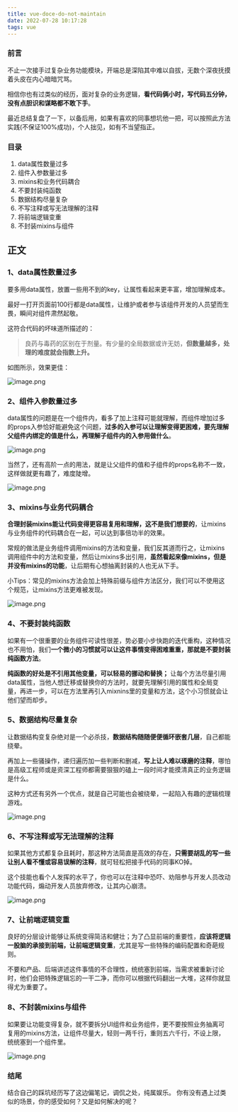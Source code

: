 ```yaml
---
title: vue-doce-do-not-maintain
date: 2022-07-28 10:17:28
tags: vue
---
```

### 前言
不止一次接手过复杂业务功能模块，开端总是深陷其中难以自拔，无数个深夜抚摸着头皮在内心暗暗咒骂。

相信你也有过类似的经历，面对复杂的业务逻辑，**看代码俩小时，写代码五分钟，没有点胆识和谋略都不敢下手**。

最近总结复盘了一下，以备后用，如果有喜欢的同事想坑他一把，可以按照此方法实践(不保证100%成功)，个人拙见，如有不当望指正。
### 目录
1. data属性数量过多
2. 组件入参数量过多
3. mixins和业务代码耦合
4. 不要封装纯函数
5. 数据结构尽量复杂
6. 不写注释或写无法理解的注释
7. 将前端逻辑变重
8. 不封装mixins与组件
## 正文
### 1、data属性数量过多
要多用data属性，放置一些用不到的key，让属性看起来更丰富，增加理解成本。

最好一打开页面前100行都是data属性，让维护或者参与该组件开发的人员望而生畏，瞬间对组件肃然起敬。

这符合代码的坏味道所描述的：
> 良药与毒药的区别在于剂量。有少量的全局数据或许无妨，**但数量越多，处理的难度就会指数上升。**


如图所示，效果更佳：

![image.png](https://p3-juejin.byteimg.com/tos-cn-i-k3u1fbpfcp/c77c98cac0da4e23977cc74d68fc0876~tplv-k3u1fbpfcp-zoom-1.image)
### 2、组件入参数量过多
data属性的问题是在一个组件内，看多了加上注释可能就理解，而组件增加过多的props入参恰好能避免这个问题，**过多的入参可以让理解变得更困难，要先理解父组件内绑定的值是什么，再理解子组件内的入参用做什么**。

![image.png](https://p3-juejin.byteimg.com/tos-cn-i-k3u1fbpfcp/41dfb06081b94ae9a66a6d1476a420cc~tplv-k3u1fbpfcp-zoom-1.image)

当然了，还有高阶一点的用法，就是让父组件的值和子组件的props名称不一致，这样做就更有趣了，难度陡增。

![image.png](https://p3-juejin.byteimg.com/tos-cn-i-k3u1fbpfcp/41c5f208a96149c1822396c194b3ef0d~tplv-k3u1fbpfcp-zoom-1.image)

### 3、mixins与业务代码耦合
**合理封装mixins能让代码变得更容易复用和理解，这不是我们想要的**，让mixins与业务组件的代码耦合在一起，可以达到事倍功半的效果。

常规的做法是业务组件调用mixins的方法和变量，我们反其道而行之，让mixins调用组件中的方法和变量，然后让mixins多出引用，**虽然看起来像mixins，但是并没有mixins的功能**，让后期有心想抽离封装的人也无从下手。

小Tips：常见的mixins方法会加上特殊前缀与组件方法区分，我们可以不使用这个规范，让mixins方法更难被发现。

![image.png](https://p3-juejin.byteimg.com/tos-cn-i-k3u1fbpfcp/28f46dadf52242ce95eac22c1742d6e2~tplv-k3u1fbpfcp-zoom-1.image)
### 4、不要封装纯函数
如果有一个很重要的业务组件可读性很差，势必要小步快跑的迭代重构，这种情况也不用怕，我们**一个微小的习惯就可以让这件事情变得困难重重，那就是不要封装纯函数方法**。

**纯函数的好处是不引用其他变量，可以轻易的挪动和替换；** 让每个方法尽量引用data属性，当他人想迁移或替换你的方法时，就要先理解引用的属性和全局变量，再进一步，可以在方法里再引入mixnins里的变量和方法，这个小习惯就会让他们望而却步。


### 5、数据结构尽量复杂
让数据结构变复杂绝对是一个必杀技，**数据结构随随便便循环嵌套几层**，自己都能绕晕。

再加上一些骚操作，递归遍历加一些判断和删减，**写上让人难以琢磨的注释**，哪怕是高级工程师或是资深工程师都需要狠狠的磕上一段时间才能摸清真正的业务逻辑是什么。

这种方式还有另外一个优点，就是自己可能也会被绕晕，一起陷入有趣的逻辑梳理游戏。

![image.png](https://p3-juejin.byteimg.com/tos-cn-i-k3u1fbpfcp/bc98d20ade67401db90a54b92cad0eb5~tplv-k3u1fbpfcp-zoom-1.image)

### 6、不写注释或写无法理解的注释
如果其他方式都复杂且耗时，那这种方法简直是高效的存在，**只需要胡乱的写一些让别人看不懂或容易误解的注释**，就可轻松把接手代码的同事KO掉。

这个技能也看个人发挥的水平了，你也可以在注释中恐吓、劝阻参与开发人员改动功能代码，煽动开发人员放弃修改，让其内心崩溃。

![image.png](https://p3-juejin.byteimg.com/tos-cn-i-k3u1fbpfcp/7398c6390f3c4740b7a3e36de9db7102~tplv-k3u1fbpfcp-zoom-1.image)
### 7、让前端逻辑变重
良好的分层设计能够让系统变得简洁和健壮；为了凸显前端的重要性，**应该将逻辑一股脑的承接到前端，让前端逻辑变重**，尤其是写一些特殊的编码配置和奇葩规则。

不要和产品、后端讲述这件事情的不合理性，统统塞到前端，当需求被重新讨论时，他们会把特殊逻辑忘的一干二净，而你可以根据代码翻出一大堆，这样你就显得尤为重要了。

### 8、不封装mixins与组件
如果要让功能变得复杂，就不要拆分UI组件和业务组件，更不要按照业务抽离可复用的mixins方法，让组件尽量大，轻则一两千行，重则五六千行，不设上限，统统塞到一个组件里。

![image.png](https://p3-juejin.byteimg.com/tos-cn-i-k3u1fbpfcp/9084c89503264daeb00c93ef61757149~tplv-k3u1fbpfcp-zoom-1.image)

### 结尾
结合自己的踩坑经历写了这边偏笔记，调侃之处，纯属娱乐。
你有没有遇上过类似的场景，你的感受如何？又是如何解决的呢？
